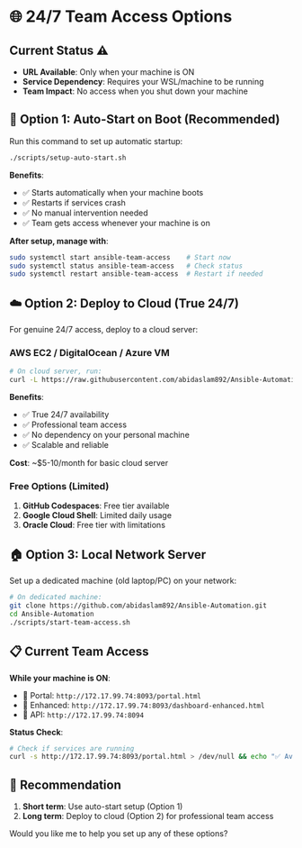 # 🌐 24/7 Team Access Options

## Current Status ⚠️
- **URL Available**: Only when your machine is ON
- **Service Dependency**: Requires your WSL/machine to be running
- **Team Impact**: No access when you shut down your machine

## 🔄 **Option 1: Auto-Start on Boot (Recommended)**

Run this command to set up automatic startup:
```bash
./scripts/setup-auto-start.sh
```

**Benefits**:
- ✅ Starts automatically when your machine boots
- ✅ Restarts if services crash
- ✅ No manual intervention needed
- ✅ Team gets access whenever your machine is on

**After setup, manage with**:
```bash
sudo systemctl start ansible-team-access    # Start now
sudo systemctl status ansible-team-access   # Check status
sudo systemctl restart ansible-team-access  # Restart if needed
```

## ☁️ **Option 2: Deploy to Cloud (True 24/7)**

For genuine 24/7 access, deploy to a cloud server:

### **AWS EC2 / DigitalOcean / Azure VM**
```bash
# On cloud server, run:
curl -L https://raw.githubusercontent.com/abidaslam892/Ansible-Automation/master/scripts/deploy-anywhere.sh | bash
```

**Benefits**:
- ✅ True 24/7 availability
- ✅ Professional team access
- ✅ No dependency on your personal machine
- ✅ Scalable and reliable

**Cost**: ~$5-10/month for basic cloud server

### **Free Options (Limited)**
1. **GitHub Codespaces**: Free tier available
2. **Google Cloud Shell**: Limited daily usage
3. **Oracle Cloud**: Free tier with limitations

## 🏠 **Option 3: Local Network Server**

Set up a dedicated machine (old laptop/PC) on your network:
```bash
# On dedicated machine:
git clone https://github.com/abidaslam892/Ansible-Automation.git
cd Ansible-Automation
./scripts/start-team-access.sh
```

## 📋 **Current Team Access**

**While your machine is ON**:
- 📱 Portal: `http://172.17.99.74:8093/portal.html`
- 🤖 Enhanced: `http://172.17.99.74:8093/dashboard-enhanced.html`
- 🔧 API: `http://172.17.99.74:8094`

**Status Check**:
```bash
# Check if services are running
curl -s http://172.17.99.74:8093/portal.html > /dev/null && echo "✅ Available" || echo "❌ Not Available"
```

## 🎯 **Recommendation**

1. **Short term**: Use auto-start setup (Option 1)
2. **Long term**: Deploy to cloud (Option 2) for professional team access

Would you like me to help you set up any of these options?